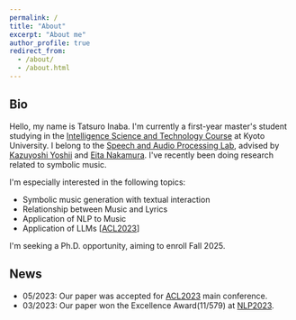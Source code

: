```yaml
---
permalink: /
title: "About"
excerpt: "About me"
author_profile: true
redirect_from: 
  - /about/
  - /about.html
---
```


## Bio
Hello, my name is Tatsuro Inaba.
I'm currently a first-year master's student studying in the [Intelligence Science and Technology Course](https://www.ist.i.kyoto-u.ac.jp/) at Kyoto University.
I belong to the [Speech and Audio Processing Lab](http://sap.ist.i.kyoto-u.ac.jp/EN/), advised by [Kazuyoshi Yoshii](http://sap.ist.i.kyoto-u.ac.jp/members/yoshii/) and [Eita Nakamura](https://eita-nakamura.github.io/index.html). I've recently been doing research related to symbolic music.


I'm especially interested in the following topics:
- Symbolic music generation with textual interaction
- Relationship between Music and Lyrics
- Application of NLP to Music
- Application of LLMs [[ACL2023](https://arxiv.org/abs/2305.16896)]


I'm seeking a Ph.D. opportunity, aiming to enroll Fall 2025.

## News

- 05/2023: Our paper was accepted for [ACL2023](https://2023.aclweb.org/) main conference.
- 03/2023: Our paper won the Excellence Award(11/579) at [NLP2023](https://www.anlp.jp/nlp2023/).
